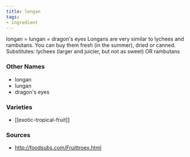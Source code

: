 ```yaml
---
title: longan
tags:
- ingredient
---
```

longan = lungan = dragon's eyes Longans are very similar to lychees and rambutans. You can buy them fresh (in the summer), dried or canned. Substitutes: lychees (larger and juicier, but not as sweet) OR rambutans

### Other Names

* longan
* lungan
* dragon's eyes

### Varieties

* [[exotic-tropical-fruit]]

### Sources
* http://foodsubs.com/Fruittroex.html
